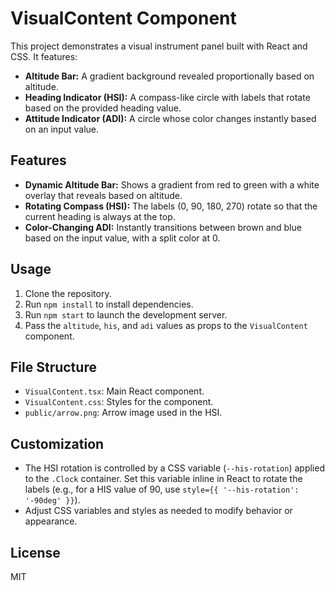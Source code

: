 # VisualContent Component

This project demonstrates a visual instrument panel built with React and CSS. It features:
- **Altitude Bar:** A gradient background revealed proportionally based on altitude.
- **Heading Indicator (HSI):** A compass-like circle with labels that rotate based on the provided heading value.
- **Attitude Indicator (ADI):** A circle whose color changes instantly based on an input value.

## Features

- **Dynamic Altitude Bar:** Shows a gradient from red to green with a white overlay that reveals based on altitude.
- **Rotating Compass (HSI):** The labels (0, 90, 180, 270) rotate so that the current heading is always at the top.
- **Color-Changing ADI:** Instantly transitions between brown and blue based on the input value, with a split color at 0.

## Usage

1. Clone the repository.
2. Run `npm install` to install dependencies.
3. Run `npm start` to launch the development server.
4. Pass the `altitude`, `his`, and `adi` values as props to the `VisualContent` component.

## File Structure

- `VisualContent.tsx`: Main React component.
- `VisualContent.css`: Styles for the component.
- `public/arrow.png`: Arrow image used in the HSI.

## Customization

- The HSI rotation is controlled by a CSS variable (`--his-rotation`) applied to the `.Clock` container. Set this variable inline in React to rotate the labels (e.g., for a HIS value of 90, use `style={{ '--his-rotation': '-90deg' }}`).
- Adjust CSS variables and styles as needed to modify behavior or appearance.

## License

MIT
